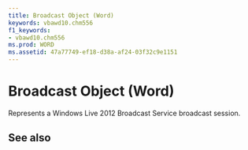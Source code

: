 ```yaml
---
title: Broadcast Object (Word)
keywords: vbawd10.chm556
f1_keywords:
- vbawd10.chm556
ms.prod: WORD
ms.assetid: 47a77749-ef18-d38a-af24-03f32c9e1151
---
```



# Broadcast Object (Word)

Represents a Windows Live 2012 Broadcast Service broadcast session.


## See also



